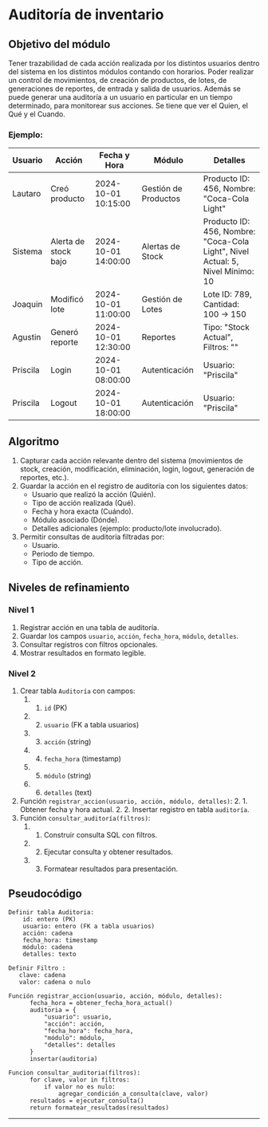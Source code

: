 # Auditoría de inventario

## Objetivo del módulo
Tener trazabilidad de cada acción realizada por los distintos usuarios dentro del sistema en los distintos módulos contando con horarios. Poder realizar un control de movimientos, de creación de productos, de lotes, de generaciones de reportes, de entrada y salida de usuarios. Además se puede generar una auditoría a un usuario en particular en un tiempo determinado, para monitorear sus acciones. Se tiene que ver el Quien, el Qué y el Cuando. 

### Ejemplo:

| Usuario  | Acción               | Fecha y Hora        | Módulo               | Detalles                                                                       |
| -------- | -------------------- | ------------------- | -------------------- | ------------------------------------------------------------------------------ |
| Lautaro  | Creó producto        | 2024-10-01 10:15:00 | Gestión de Productos | Producto ID: 456, Nombre: "Coca-Cola Light"                                    |
| Sistema  | Alerta de stock bajo | 2024-10-01 14:00:00 | Alertas de Stock     | Producto ID: 456, Nombre: "Coca-Cola Light", Nivel Actual: 5, Nivel Mínimo: 10 |
| Joaquin  | Modificó lote        | 2024-10-01 11:00:00 | Gestión de Lotes     | Lote ID: 789, Cantidad: 100 -> 150                                             |
| Agustin  | Generó reporte       | 2024-10-01 12:30:00 | Reportes             | Tipo: "Stock Actual", Filtros: ""                                              |
| Priscila | Login                | 2024-10-01 08:00:00 | Autenticación        | Usuario: "Priscila"                                                            |
| Priscila | Logout               | 2024-10-01 18:00:00 | Autenticación        | Usuario: "Priscila"                                                            |


## Algoritmo

1. Capturar cada acción relevante dentro del sistema (movimientos de stock, creación, modificación, eliminación, login, logout, generación de reportes, etc.).
2. Guardar la acción en el registro de auditoría con los siguientes datos:
   - Usuario que realizó la acción (Quién).
   - Tipo de acción realizada (Qué).
   - Fecha y hora exacta (Cuándo).
   - Módulo asociado (Dónde).
   - Detalles adicionales (ejemplo: producto/lote involucrado).
3. Permitir consultas de auditoría filtradas por:
   - Usuario.
   - Periodo de tiempo.
   - Tipo de acción.

## Niveles de refinamiento 

### Nivel 1

1. Registrar acción en una tabla de auditoría.
2. Guardar los campos `usuario`, `acción`, `fecha_hora`, `módulo`, `detalles`.
3. Consultar registros con filtros opcionales.
4. Mostrar resultados en formato legible.


### Nivel 2

1. Crear tabla `Auditoría` con campos:
   1. 1. `id` (PK)
   1. 2. `usuario` (FK a tabla usuarios)
   1. 3. `acción` (string)
   1. 4. `fecha_hora` (timestamp)
   1. 5. `módulo` (string)
   1. 6. `detalles` (text)
2. Función `registrar_accion(usuario, acción, módulo, detalles)`:
   2. 1. Obtener fecha y hora actual.
   2. 2. Insertar registro en tabla `auditoría`.
3. Función `consultar_auditoría(filtros)`:
   1. 1. Construir consulta SQL con filtros.
   1. 2. Ejecutar consulta y obtener resultados.
   1. 3. Formatear resultados para presentación.


## Pseudocódigo

```pseudo
Definir tabla Auditoria:
    id: entero (PK)
    usuario: entero (FK a tabla usuarios)
    acción: cadena
    fecha_hora: timestamp
    módulo: cadena
    detalles: texto

Definir Filtro :
   clave: cadena
   valor: cadena o nulo

Función registrar_accion(usuario, acción, módulo, detalles):
      fecha_hora = obtener_fecha_hora_actual()
      auditoria = {
          "usuario": usuario,
          "acción": acción,
          "fecha_hora": fecha_hora,
          "módulo": módulo,
          "detalles": detalles
      }
      insertar(auditoria)

Funcion consultar_auditoria(filtros):
      for clave, valor in filtros:
          if valor no es nulo:
              agregar_condición_a_consulta(clave, valor)
      resultados = ejecutar_consulta()
      return formatear_resultados(resultados)

```

---
